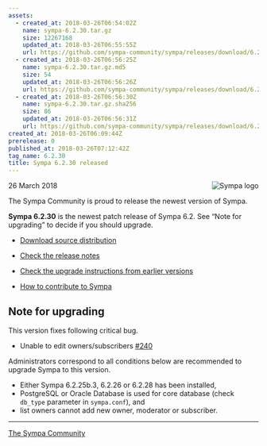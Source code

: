 ```yaml
---
assets:
  - created_at: 2018-03-26T06:54:02Z
    name: sympa-6.2.30.tar.gz
    size: 12267168
    updated_at: 2018-03-26T06:55:55Z
    url: https://github.com/sympa-community/sympa/releases/download/6.2.30/sympa-6.2.30.tar.gz
  - created_at: 2018-03-26T06:56:25Z
    name: sympa-6.2.30.tar.gz.md5
    size: 54
    updated_at: 2018-03-26T06:56:26Z
    url: https://github.com/sympa-community/sympa/releases/download/6.2.30/sympa-6.2.30.tar.gz.md5
  - created_at: 2018-03-26T06:56:30Z
    name: sympa-6.2.30.tar.gz.sha256
    size: 86
    updated_at: 2018-03-26T06:56:31Z
    url: https://github.com/sympa-community/sympa/releases/download/6.2.30/sympa-6.2.30.tar.gz.sha256
created_at: 2018-03-26T06:09:44Z
prerelease: 0
published_at: 2018-03-26T07:12:42Z
tag_name: 6.2.30
title: Sympa 6.2.30 released
---
```


<img align="right" src="https://www.sympa.org/_media/logos/old/sympa_multi_150x121.png" title="Sympa logo"/> 26 March 2018

The Sympa Community is proud to release the newest  version of Sympa.

**Sympa 6.2.30** is the newest patch release of Sympa 6.2.  See “Note for upgrading” to decide if you should upgrade.

- [Download source distribution](https://github.com/sympa-community/sympa/releases/download/6.2.30/sympa-6.2.30.tar.gz)
- [Check the release notes](https://github.com/sympa-community/sympa/blob/6.2.30/NEWS.md)
- [Check the upgrade instructions from earlier versions](https://sympa-community.github.io/manual/upgrade/notes.html)

- [How to contribute to Sympa](https://github.com/sympa-community/sympa/blob/6.2.30/CONTRIBUTING.md)

Note for upgrading
------------------

This version fixes following critical bug.
  - Unable to edit owners/subscribers [#240](https://github.com/sympa-community/sympa/issues/240)

Administrators correspond to all conditions below are recommended to upgrade Sympa to this version.

  - Either Sympa 6.2.25b.3, 6.2.26 or 6.2.28 has been installed,
  - PostgreSQL or Oracle Database is used for core database (check `db_type` parameter in `sympa.conf`), and
  - list owners cannot add new owner, moderator or subscriber.

----
[The Sympa Community](https://github.com/sympa-community)
